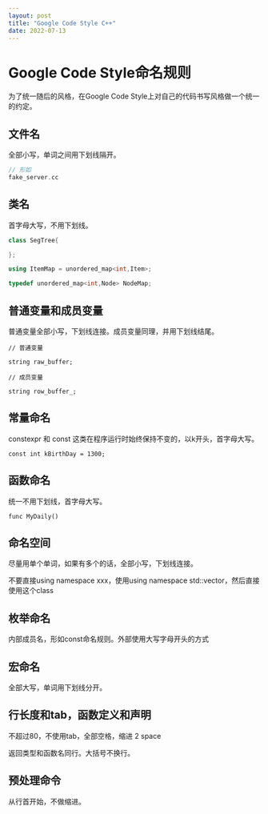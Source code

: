 ```yaml
---
layout: post
title: "Google Code Style C++"
date: 2022-07-13
---
```


# Google Code Style命名规则

为了统一随后的风格，在Google Code Style上对自己的代码书写风格做一个统一的约定。

## 文件名

全部小写，单词之间用下划线隔开。


```cpp
// 形如
fake_server.cc
```

## 类名

首字母大写，不用下划线。

```cpp
class SegTree{

};

using ItemMap = unordered_map<int,Item>;

typedef unordered_map<int,Node> NodeMap;
```

## 普通变量和成员变量

普通变量全部小写，下划线连接。成员变量同理，并用下划线结尾。

```
// 普通变量

string raw_buffer;

// 成员变量

string row_buffer_;

```

## 常量命名

constexpr 和 const 这类在程序运行时始终保持不变的，以k开头，首字母大写。

```
const int kBirthDay = 1300;
```

## 函数命名

统一不用下划线，首字母大写。


```
func MyDaily()
```

## 命名空间

尽量用单个单词，如果有多个的话，全部小写，下划线连接。

不要直接using namespace xxx，使用using namespace std::vector，然后直接使用这个class

## 枚举命名

内部成员名，形如const命名规则。外部使用大写字母开头的方式

## 宏命名

全部大写，单词用下划线分开。

## 行长度和tab，函数定义和声明

不超过80，不使用tab，全部空格，缩进 2 space

返回类型和函数名同行。大括号不换行。

## 预处理命令

从行首开始，不做缩进。






